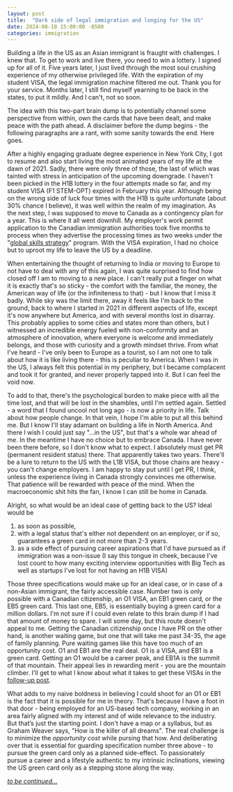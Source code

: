 ```yaml
---
layout: post
title:  "Dark side of legal immigration and longing for the US"
date: 2024-08-18 15:00:00 -0500
categories: immigration
---
```


Building a life in the US as an Asian immigrant is fraught with challenges. I knew that. To get to work and live there, you need to win a lottery. I signed up for all of it. Five years later, I just lived through the most soul crushing experience of my otherwise privileged life. With the expiration of my student VISA, the legal immigration machine filtered me out. Thank you for your service. Months later, I still find myself yearning to be back in the states, to put it mildly. And I can't, not so soon. 

The idea with this two-part brain dump is to potentially channel some perspective from within, own the cards that have been dealt, and make peace with the path ahead. A disclaimer before the dump begins - the following paragraphs are a rant, with some sanity towards the end. Here goes.

After a highly engaging graduate degree experience in New York City, I got to resume and also start living the most animated years of my life at the dawn of 2021. Sadly, there were only three of those, the last of which was tainted with stress in anticipation of the upcoming downgrade. I haven't been picked in the H1B lottery in the four attempts made so far, and my student VISA (F1 STEM-OPT) expired in February this year. Although being on the wrong side of luck four times with the H1B is quite unfortunate (about 30% chance I believe), it was well within the realm of my imagination. As the next step, I was supposed to move to Canada as a contingency plan for a year. This is where it all went downhill. My employer's work permit application to the Canadian immigration authorities took five months to process when they advertise the processing times as two weeks under the "[global skills strategy](https://www.canada.ca/en/immigration-refugees-citizenship/services/work-canada/permit/temporary/global-skills-strategy.html)" program. With the VISA expiration, I had no choice but to uproot my life to leave the US by a deadline.

When entertaining the thought of returning to India or moving to Europe to not have to deal with any of this again, I was quite surprised to find how closed off I am to moving to a new place. I can't really put a finger on what it is exactly that's so sticky - the comfort with the familiar, the money, the American way of life (or the infiniteness to that) - but I know that I miss it badly. While sky was the limit there, away it feels like I'm back to the ground, back to where I started in 2021 in different aspects of life, except it's now anywhere but America, and with several months lost in disarray. This probably applies to some cities and states more than others, but I witnessed an incredible energy fueled with non-conformity and an atmosphere of innovation, where everyone is welcome and immediately belongs, and those with curiosity and a growth mindset thrive. From what I've heard - I've only been to Europe as a tourist, so I am not one to talk about how it is like living there - this is peculiar to America. When I was in the US, I always felt this potential in my periphery, but I became complacent and took it for granted, and never properly tapped into it. But I can feel the void now.

To add to that, there's the psychological burden to make piece with all the time lost, and that will be lost in the shambles, until I'm settled again. Settled - a word that I found uncool not long ago - is now a priority in life. Talk about how people change. In that vein, I hope I'm able to put all this behind me. But I know I'll stay adamant on building a life in North America. And there I wish I could just say "...in the US", but that's a whole war ahead of me. In the meantime I have no choice but to embrace Canada. I have never been there before, so I don't know what to expect. I absolutely must get PR (permanent resident status) there. That apparently takes two years. There'll be a lure to return to the US with the L1B VISA, but those chains are heavy - you can't change employers. I am happy to stay put until I get PR, I think, unless the experience living in Canada strongly convinces me otherwise. That patience will be rewarded with peace of the mind. When the macroeconomic shit hits the fan, I know I can still be home in Canada.

Alright, so what would be an ideal case of getting back to the US?
Ideal would be 
1. as soon as possible, 
2. with a legal status that's either not dependent on an employer, or if so, guarantees a green card in not more than 2-3 years.
3. as a side effect of pursuing career aspirations that I'd have pursued as if immigration was a non-issue (I say this tongue in cheek, because I've lost count to how many exciting interview opportunities with Big Tech as well as startups I've lost for not having an H1B VISA)

Those three specifications would make up for an ideal case, or in case of a non-Asian immigrant, the fairly accessible case. Number two is only possible with a Canadian citizenship, an O1 VISA, an EB1 green card, or the EB5 green card. This last one, EB5, is essentially buying a green card for a million dollars. I'm not sure if I could even relate to this brain dump if I had that amount of money to spare. I will some day, but this route doesn't appeal to me. Getting the Canadian citizenship once I have PR on the other hand, is another waiting game, but one that will take me past 34-35, the age of family planning. Pure waiting games like this have too much of an opportunity cost. O1 and EB1 are the real deal. O1 is a VISA, and EB1 is a green card. Getting an O1 would be a career peak, and EB1A is the summit of that mountain. Their appeal lies in rewarding merit - you are the mountain climber. I'll get to what I know about what it takes to get these VISAs in the [follow-up post](https://hritikjain.com/immigration/2024/09/08/immigration-part-two.html).

What adds to my naive boldness in believing I could shoot for an O1 or EB1 is the fact that it is possible for me in theory. That's because I have a foot in that door - being employed for an US-based tech company, working in an area fairly aligned with my interest and of wide relevance to the industry. But that’s just the starting point. I don't have a map or a syllabus, but as Graham Weaver says, "How is the killer of all dreams". The real challenge is to minimize the *opportunity cost* while pursing that how. And deliberating over that is essential for guarding specification number three above - to pursue the green card only as a planned side-effect. To passionately pursue a career and a lifestyle authentic to my intrinsic inclinations, viewing the US green card only as a stepping stone along the way.

*[to be continued...](https://hritikjain.com/immigration/2024/09/08/immigration-part-two.html)*

